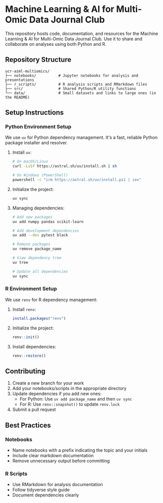 # Machine Learning & AI for Multi-Omic Data Journal Club

This repository hosts code, documentation, and resources for the Machine Learning & AI for Multi-Omic Data Journal Club. Use it to share and collaborate on analyses using both Python and R.

## Repository Structure

```
ucr-aiml-multiomics/
├── notebooks/          # Jupyter notebooks for analysis and presentations
├── r_scripts/          # R analysis scripts and RMarkdown files
├── src/                # Shared Python/R utility functions
└── data/               # Small datasets and links to large ones (in the README)
```

## Setup Instructions

### Python Environment Setup

We use `uv` for Python dependency management. It's a fast, reliable Python package installer and resolver.

1. Install `uv`:
   ```bash
   # On macOS/Linux
   curl -LsSf https://astral.sh/uv/install.sh | sh

   # On Windows (PowerShell)
   powershell -c "irm https://astral.sh/uv/install.ps1 | iex"
   ```

2. Initialize the project:
   ```bash
   uv sync
   ```

3. Managing dependencies:
   ```bash
   # Add new packages
   uv add numpy pandas scikit-learn
   
   # Add development dependencies
   uv add --dev pytest black
   
   # Remove packages
   uv remove package_name
   
   # View dependency tree
   uv tree
   
   # Update all dependencies
   uv sync
   ```

### R Environment Setup

We use `renv` for R dependency management:

1. Install `renv`:
   ```R
   install.packages("renv")
   ```

2. Initialize the project:
   ```R
   renv::init()
   ```

3. Install dependencies:
   ```R
   renv::restore()
   ```

## Contributing

1. Create a new branch for your work
2. Add your notebooks/scripts in the appropriate directory
3. Update dependencies if you add new ones:
   - For Python: Use `uv add package_name` and then `uv sync`
   - For R: Use `renv::snapshot()` to update `renv.lock`
4. Submit a pull request

## Best Practices

### Notebooks
- Name notebooks with a prefix indicating the topic and your initials
- Include clear markdown documentation
- Remove unnecessary output before committing

### R Scripts
- Use RMarkdown for analysis documentation
- Follow tidyverse style guide
- Document dependencies clearly


